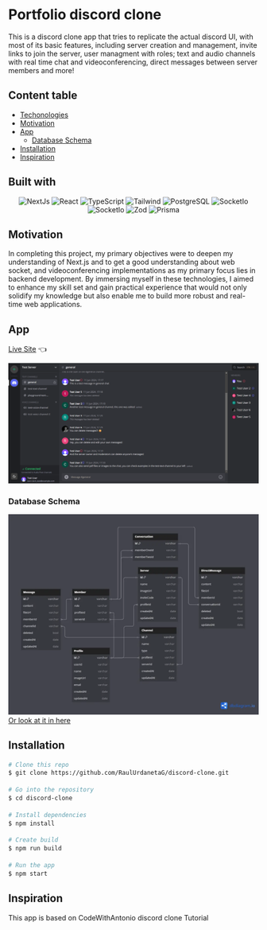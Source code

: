 # Portfolio discord clone
This is a discord clone app that tries to replicate the actual discord UI, with most of its basic features, including server creation and management, invite links to join the server, user managment with roles; text and audio channels with real time chat and videoconferencing, direct messages between server members and more!

## Content table

* [Techonologies](#built-with)
* [Motivation](#motivation)
* [App](#app)
  * [Database Schema](#database-schema)
* [Installation](#installation)
* [Inspiration](#inspiration)


## Built with
<p align='center'>
<img alt="NextJs" src="https://img.shields.io/badge/-NextJs-000000?style=flat-square&logo=nextdotjs&logoColor=white" />
<img alt="React" src="https://img.shields.io/badge/-React-45b8d8?style=flat-square&logo=react&logoColor=white" />
<img alt="TypeScript" src="https://img.shields.io/badge/-TypeScript-007ACC?style=flat-square&logo=typescript&logoColor=white" />
<img alt="Tailwind" src="https://img.shields.io/badge/-Tailwind-06B6D4?style=flat-square&logo=tailwind-css&logoColor=white" />
<img alt="PostgreSQL" src="https://img.shields.io/badge/-PostgreSQL-4169E1?style=flat-square&logo=postgresql&logoColor=white" />
<img alt="SocketIo" src="https://img.shields.io/badge/-Socket.io-25c2a0?style=flat-square&logo=socketdotio&logoColor=white" />
<img alt="SocketIo" src="https://img.shields.io/badge/-LiveKit-06b7db?style=flat-square&logo=livekit&logoColor=white" />
<img alt="Zod" src="https://img.shields.io/badge/-Zod-3E67B1?style=flat-square&logo=zod&logoColor=white" />
<img alt="Prisma" src="https://img.shields.io/badge/-Prisma-2D3748?style=flat-square&logo=prisma&logoColor=white" />
</p>

## Motivation
In completing this project, my primary objectives were to deepen my understanding of Next.js and to get a good understanding about web socket, and videoconferencing implementations as my primary focus lies in backend development. By immersing myself in these technologies, I aimed to enhance my skill set and gain practical experience that would not only solidify my knowledge but also enable me to build more robust and real-time web applications.
## App
[Live Site](https://discord-clone-raul-urdaneta.up.railway.app/) 👈

![App UI](/public/discord-clone-final-app.png)

### Database Schema
![DB schema](/public//db-schema.webp)
<a href='https://dbdiagram.io/d/6669d0b2a179551be6b89f1f'>Or look at it in here<a/>

## Installation
```bash
# Clone this repo 
$ git clone https://github.com/RaulUrdanetaG/discord-clone.git

# Go into the repository
$ cd discord-clone

# Install dependencies
$ npm install 

# Create build
$ npm run build

# Run the app
$ npm start
```

## Inspiration
This app is based on CodeWithAntonio discord clone Tutorial

